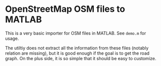 # OpenStreetMap OSM files to MATLAB

This is a very basic importer for OSM files in MATLAB. See `demo.m`
for usage.

The utiltiy does not extract all the information from these files
(notably relation are missing), but it is good enough if the goal is
to get the road graph. On the plus side, it is so simple that it
should be easy to customize.

